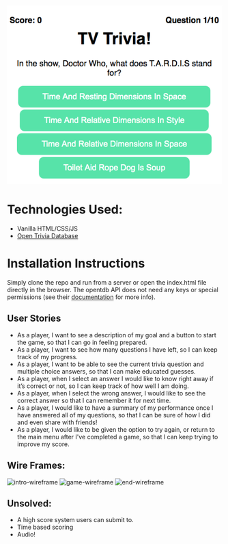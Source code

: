 ![game-screenshot](https://github.com/RodrigoJPT/js-trivia/blob/dev/images/game-screenshot.png)

# Technologies Used:

- Vanilla HTML/CSS/JS
- [Open Trivia Database](https://opentdb.com/)

# Installation Instructions

Simply clone the repo and run from a server or open the index.html file directly in the browser. The opentdb API does not need any keys or special permissions (see their [documentation](https://opentdb.com/api_config.php) for more info).

## User Stories

- As a player, I want to see a description of my goal and a button to start the game, so that I can go in feeling prepared.
- As a player, I want to see how many questions I have left, so I can keep track of my progress.
- As a player, I want to be able to see the current trivia question and multiple choice answers, so that I can make educated guesses.
- As a player, when I select an answer I would like to know right away if it’s correct or not, so I can keep track of how well I am doing.
- As a player, when I select the wrong answer, I would like to see the correct answer so that I can remember it for next time.
- As a player, I would like to have a summary of my performance once I have answered all of my questions, so that I can be sure of how I did and even share with friends!
- As a player, I would like to be given the option to try again, or return to the main menu after I've completed a game, so that I can keep trying to improve my score.

## Wire Frames:

![intro-wireframe](https://media.git.generalassemb.ly/user/30893/files/ab86d380-0947-11eb-8bf3-fc8948a6eeb1)
![game-wireframe](https://media.git.generalassemb.ly/user/30893/files/ae81c400-0947-11eb-8317-522d7aea39f0)
![end-wireframe](https://media.git.generalassemb.ly/user/30893/files/a88be300-0947-11eb-96de-f4449f398230)

## Unsolved:

- A high score system users can submit to.
- Time based scoring
- Audio!

